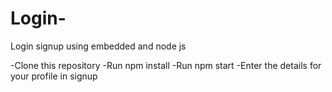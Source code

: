# Login-
Login signup using embedded and node js

-Clone this repository
-Run npm install
-Run npm start
-Enter the details for your profile in signup
